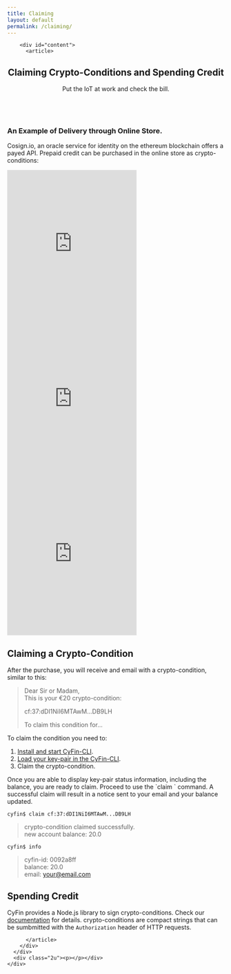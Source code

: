 ```yaml
---
title: Claiming
layout: default
permalink: /claiming/
---
```

    
<section class="wrapper style1">
  <div class="container">
    <div class="row">
      <div class="2u"><p></p></div>
      <div class="8u skel-cell-important">

        <div id="content">    
          <article>

<header>
  <h2>Claiming Crypto-Conditions and Spending Credit</h2>
  <p>Put the IoT at work and check the bill.</p>
</header>

<span class="image featured"><img src="{{ site.baseurl }}/assets/images/city.jpg" alt="" /></span>
<p> 
</p>

<h3>An Example of Delivery through Online Store.</h3>

Cosign.io, an oracle service for identity on the ethereum blockchain offers a payed API. Prepaid credit can be purchased in the online store as crypto-conditions:


  <div class="row">
    <section class="4u">
      <iframe style="width:300px;height:360px" src="https://holvi.com/shop/ocolin/product/b64ad1f615f35cefdaae65897c669801/embedded/" frameborder="0"></iframe>
    </section>
    <section class="4u">
      <iframe style="width:300px;height:360px" src="https://holvi.com/shop/ocolin/product/51c9a0789df1ff91f0e0c15a242ca55f/embedded/" frameborder="0"></iframe>
    </section>
    <section class="4u">
      <iframe style="width:300px;height:360px" src="https://holvi.com/shop/ocolin/product/b2dca040c101ff239802a703cfdc8ac5/embedded/" frameborder="0"></iframe>
    </section>
  </div>

<h2>Claiming a Crypto-Condition</h2>

<p>After the purchase, you will receive and email with a crypto-condition, similar to this:</p>

<div markdown="1">

> Dear Sir or Madam, 
> <br>This is your €20 crypto­-condition: 
> 
> cf:37:dDI1NiI6MTAwM...DB9LH
> 
> To claim this condition for...

To claim the condition you need to:

1. [Install and start CyFin-CLI](#).
2. [Load your key-pair in the CyFin-CLI](#). 
3. Claim the crypto-condition.

</div>
<div markdown="1">
Once you are able to display key-pair status information, including the balance, you are ready to claim. Proceed to use the `claim <condition>` command. A successful claim will result in a notice sent to your email and your balance updated.
</div>
<div markdown="1">

```
cyfin$ claim cf:37:dDI1NiI6MTAwM...DB9LH
```
> crypto-condition claimed successfully.
> <br>new account balance: 20.0

```
cyfin$ info
```
> cyfin-id: 0092a8ff
> <br>balance: 20.0
> <br>email: your@email.com

</div>

<h2>Spending Credit</h2>

<div markdown="1">

CyFin provides a Node.js library to sign crypto-conditions. Check our [documentation](https://github.com/cyfin-io/account-lib/wiki) for details. crypto-conditions are compact strings that can be sumbmitted with the `Authorization` header of HTTP requests.

</div>

          </article>  
        </div>
      </div>
      <div class="2u"><p></p></div>
    </div>
  </div>
</section>